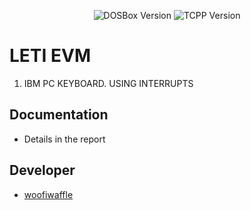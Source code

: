 <p align = "center">
  <img src = "https://img.shields.io/badge/DOSBox-0.74.3-blue?style=plastic" alt = "DOSBox Version">
  <img src = "https://img.shields.io/badge/TurboC%2B%2B-1.01-blue?style=plastic" alt = "TCPP Version">
</p>

# LETI EVM

1. IBM PC KEYBOARD. USING INTERRUPTS

## Documentation 

*  Details in the report

## Developer

*  [woofiwaffle](https://github.com/woofiwaffle)

